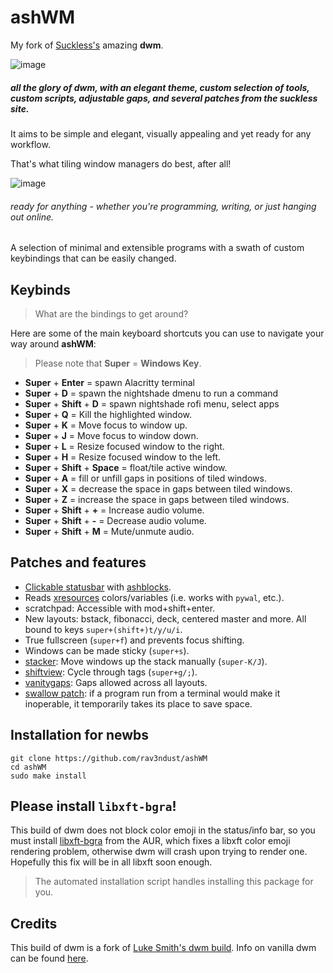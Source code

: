 # ashWM

My fork of [Suckless's](https://suckless.org) amazing **dwm**. 

![image](https://user-images.githubusercontent.com/35274771/168534296-d9351857-ddba-4652-b3a9-71542fca2d2a.png)
##### all the glory of dwm, with an elegant theme, custom selection of tools, custom scripts, adjustable gaps, and several patches from the suckless site.

It aims to be simple and elegant, visually appealing and yet ready for any workflow. 

That's what tiling window managers do best, after all!

![image](https://user-images.githubusercontent.com/35274771/168534203-1d418a62-e051-4177-a31d-0bbe8387089e.png)
###### ready for anything - whether you're programming, writing, or just hanging out online.

A selection of minimal and extensible programs with a swath of custom keybindings that can be easily changed.

## Keybinds

> What are the bindings to get around?

Here are some of the main keyboard shortcuts you can use to navigate your way around **ashWM**: 

> Please note that **Super** = **Windows Key**. 

- **Super** + **Enter** = spawn Alacritty terminal
- **Super** + **D** = spawn the nightshade dmenu to run a command
- **Super** + **Shift** + **D** = spawn nightshade rofi menu, select apps
- **Super** + **Q** = Kill the highlighted window. 
- **Super** + **K** = Move focus to window up. 
- **Super** + **J** = Move focus to window down.
- **Super** + **L** = Resize focused window to the right. 
- **Super** + **H** = Resize focused window to the left. 
- **Super** + **Shift** + **Space** = float/tile active window. 
- **Super** + **A** = fill or unfill gaps in positions of tiled windows.
- **Super** + **X** = decrease the space in gaps between tiled windows. 
- **Super** + **Z** = increase the space in gaps between tiled windows. 
- **Super** + **Shift** + **+** = Increase audio volume. 
- **Super** + **Shift** + **-** = Decrease audio volume. 
- **Super** + **Shift** + **M** = Mute/unmute audio.

## Patches and features

- [Clickable statusbar](https://dwm.suckless.org/patches/statuscmd/) with [ashblocks](https://github.com/rav3ndust/ashblocks).
- Reads [xresources](https://dwm.suckless.org/patches/xresources/) colors/variables (i.e. works with `pywal`, etc.).
- scratchpad: Accessible with mod+shift+enter.
- New layouts: bstack, fibonacci, deck, centered master and more. All bound to keys `super+(shift+)t/y/u/i`.
- True fullscreen (`super+f`) and prevents focus shifting.
- Windows can be made sticky (`super+s`).
- [stacker](https://dwm.suckless.org/patches/stacker/): Move windows up the stack manually (`super-K/J`).
- [shiftview](https://dwm.suckless.org/patches/nextprev/): Cycle through tags (`super+g/;`).
- [vanitygaps](https://dwm.suckless.org/patches/vanitygaps/): Gaps allowed across all layouts.
- [swallow patch](https://dwm.suckless.org/patches/swallow/): if a program run from a terminal would make it inoperable, it temporarily takes its place to save space.

## Installation for newbs

```
git clone https://github.com/rav3ndust/ashWM
cd ashWM
sudo make install
```

## Please install `libxft-bgra`!

This build of dwm does not block color emoji in the status/info bar, so you must install [libxft-bgra](https://aur.archlinux.org/packages/libxft-bgra/) from the AUR, which fixes a libxft color emoji rendering problem, otherwise dwm will crash upon trying to render one. Hopefully this fix will be in all libxft soon enough.

> The automated installation script handles installing this package for you. 

## Credits

This build of dwm is a fork of [Luke Smith's dwm build](https://github.com/LukeSmithxyz/dwm).
Info on vanilla dwm can be found [here](https://dwm.suckless.org/).
